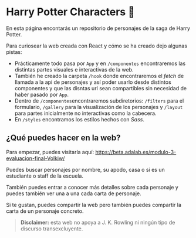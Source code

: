 # Harry Potter Characters 🧙

En esta página encontarás un repositorio de personajes de la saga de Harry Potter.

Para curiosear la web creada con React y cómo se ha creado dejo algunas pistas:

- Prácticamente todo pasa por `App` y en `/componentes` encontraremos las distintas partes visuales e interactivas de la web.
- También he creado la carpeta `/hook` donde encontraremos el _fetch_ de llamada a la api de personajes y así poder usarlo desde distintos componentes y que las disntas url sean compartibles sin necesidad de haber pasado por `App`.
- Dentro de `/componentes`encontraremos subdiretorios: `/filters` para el formulario, `/gallery` para la visualización de los personajes y `/layout` para partes inicialmente no interactivas como la cabecera.
- En `/styles` encontramos los estilos hechos con _Sass_.

## ¿Qué puedes hacer en la web?

Para empezar, puedes visitarla aquí: https://beta.adalab.es/modulo-3-evaluacion-final-Volkiw/

Puedes buscar personajes por nombre, su apodo, casa o si es un estudiante o staff de la escuela.

También puedes entrar a conocer más detalles sobre cada personaje y puedes también ver una a una cada carta de personaje.

Si te gustan, puedes compartir la web pero también puedes compartir la carta de un personaje concreto.

> **Disclaimer:** esta web no apoya a J. K. Rowling ni ningún tipo de discurso transexcluyente.
